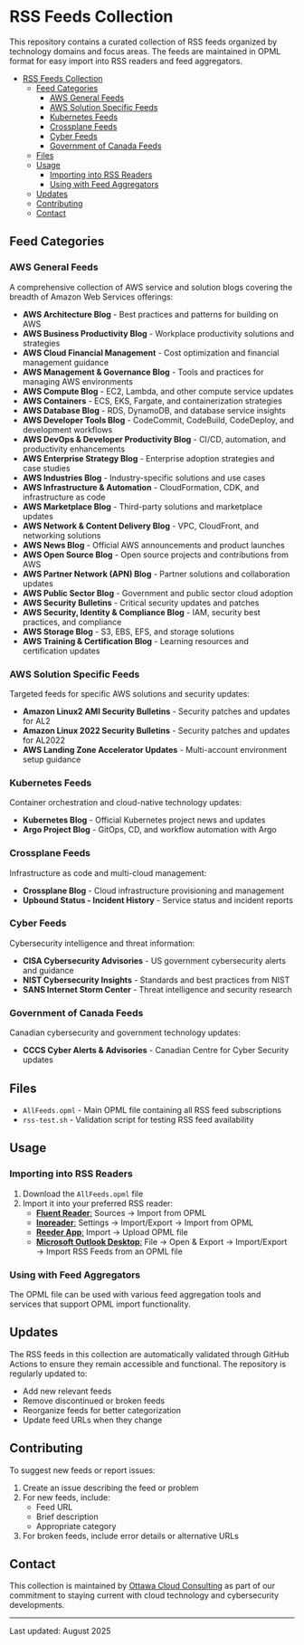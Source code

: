 # RSS Feeds Collection

This repository contains a curated collection of RSS feeds organized by technology domains and focus areas. The feeds are maintained in OPML format for easy import into RSS readers and feed aggregators.

- [RSS Feeds Collection](#rss-feeds-collection)
  - [Feed Categories](#feed-categories)
    - [AWS General Feeds](#aws-general-feeds)
    - [AWS Solution Specific Feeds](#aws-solution-specific-feeds)
    - [Kubernetes Feeds](#kubernetes-feeds)
    - [Crossplane Feeds](#crossplane-feeds)
    - [Cyber Feeds](#cyber-feeds)
    - [Government of Canada Feeds](#government-of-canada-feeds)
  - [Files](#files)
  - [Usage](#usage)
    - [Importing into RSS Readers](#importing-into-rss-readers)
    - [Using with Feed Aggregators](#using-with-feed-aggregators)
  - [Updates](#updates)
  - [Contributing](#contributing)
  - [Contact](#contact)

## Feed Categories

### AWS General Feeds

A comprehensive collection of AWS service and solution blogs covering the breadth of Amazon Web Services offerings:

- **AWS Architecture Blog** - Best practices and patterns for building on AWS
- **AWS Business Productivity Blog** - Workplace productivity solutions and strategies
- **AWS Cloud Financial Management** - Cost optimization and financial management guidance
- **AWS Management & Governance Blog** - Tools and practices for managing AWS environments
- **AWS Compute Blog** - EC2, Lambda, and other compute service updates
- **AWS Containers** - ECS, EKS, Fargate, and containerization strategies
- **AWS Database Blog** - RDS, DynamoDB, and database service insights
- **AWS Developer Tools Blog** - CodeCommit, CodeBuild, CodeDeploy, and development workflows
- **AWS DevOps & Developer Productivity Blog** - CI/CD, automation, and productivity enhancements
- **AWS Enterprise Strategy Blog** - Enterprise adoption strategies and case studies
- **AWS Industries Blog** - Industry-specific solutions and use cases
- **AWS Infrastructure & Automation** - CloudFormation, CDK, and infrastructure as code
- **AWS Marketplace Blog** - Third-party solutions and marketplace updates
- **AWS Network & Content Delivery Blog** - VPC, CloudFront, and networking solutions
- **AWS News Blog** - Official AWS announcements and product launches
- **AWS Open Source Blog** - Open source projects and contributions from AWS
- **AWS Partner Network (APN) Blog** - Partner solutions and collaboration updates
- **AWS Public Sector Blog** - Government and public sector cloud adoption
- **AWS Security Bulletins** - Critical security updates and patches
- **AWS Security, Identity & Compliance Blog** - IAM, security best practices, and compliance
- **AWS Storage Blog** - S3, EBS, EFS, and storage solutions
- **AWS Training & Certification Blog** - Learning resources and certification updates

### AWS Solution Specific Feeds

Targeted feeds for specific AWS solutions and security updates:

- **Amazon Linux2 AMI Security Bulletins** - Security patches and updates for AL2
- **Amazon Linux 2022 Security Bulletins** - Security patches and updates for AL2022
- **AWS Landing Zone Accelerator Updates** - Multi-account environment setup guidance

### Kubernetes Feeds

Container orchestration and cloud-native technology updates:

- **Kubernetes Blog** - Official Kubernetes project news and updates
- **Argo Project Blog** - GitOps, CD, and workflow automation with Argo

### Crossplane Feeds

Infrastructure as code and multi-cloud management:

- **Crossplane Blog** - Cloud infrastructure provisioning and management
- **Upbound Status - Incident History** - Service status and incident reports

### Cyber Feeds

Cybersecurity intelligence and threat information:

- **CISA Cybersecurity Advisories** - US government cybersecurity alerts and guidance
- **NIST Cybersecurity Insights** - Standards and best practices from NIST
- **SANS Internet Storm Center** - Threat intelligence and security research

### Government of Canada Feeds

Canadian cybersecurity and government technology updates:

- **CCCS Cyber Alerts & Advisories** - Canadian Centre for Cyber Security updates

## Files

- `AllFeeds.opml` - Main OPML file containing all RSS feed subscriptions
- `rss-test.sh` - Validation script for testing RSS feed availability

## Usage

### Importing into RSS Readers

1. Download the `AllFeeds.opml` file
2. Import it into your preferred RSS reader:
   - [**Fluent Reader**:](https://hyliu.me/fluent-reader/) Sources → Import from OPML
   - [**Inoreader**:](https://www.inoreader.com/) Settings → Import/Export → Import from OPML
   - [**Reeder App**:](https://reederapp.com) Import → Upload OPML file
   - [**Microsoft Outlook Desktop**:](https://support.microsoft.com/en-us/office/import-a-collection-of-rss-feeds-56c8c59d-e6af-4442-a09c-22a7e594a08e) File → Open & Export → Import/Export → Import RSS Feeds from an OPML file

### Using with Feed Aggregators

The OPML file can be used with various feed aggregation tools and services that support OPML import functionality.

## Updates

The RSS feeds in this collection are automatically validated through GitHub Actions to ensure they remain accessible and functional. The repository is regularly updated to:

- Add new relevant feeds
- Remove discontinued or broken feeds
- Reorganize feeds for better categorization
- Update feed URLs when they change

## Contributing

To suggest new feeds or report issues:

1. Create an issue describing the feed or problem
2. For new feeds, include:
   - Feed URL
   - Brief description
   - Appropriate category
3. For broken feeds, include error details or alternative URLs

## Contact

This collection is maintained by [Ottawa Cloud Consulting](https://github.com/OttawaCloudConsulting) as part of our commitment to staying current with cloud technology and cybersecurity developments.

---

Last updated: August 2025
